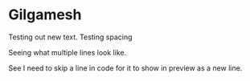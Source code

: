 # Gilgamesh
Testing out new text.
Testing spacing

Seeing what multiple lines look like.

See I need to skip a line in code for it to show in preview as a new line.
